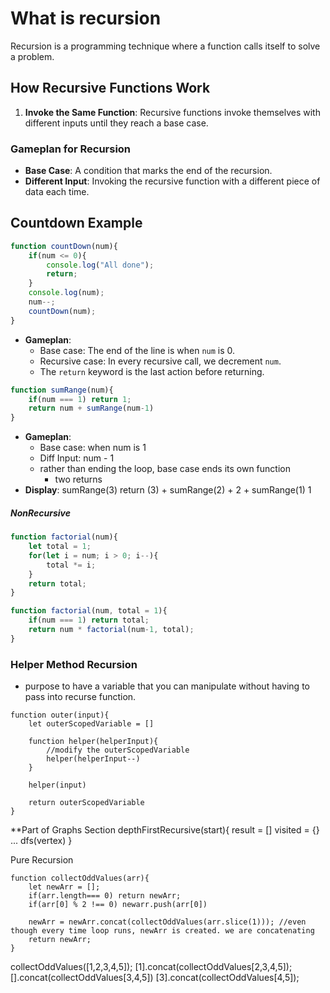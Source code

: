 # What is recursion

Recursion is a programming technique where a function calls itself to solve a problem.

## How Recursive Functions Work

1. **Invoke the Same Function**: Recursive functions invoke themselves with different inputs until they reach a base case.

### Gameplan for Recursion

- **Base Case**: A condition that marks the end of the recursion.
- **Different Input**: Invoking the recursive function with a different piece of data each time.

## Countdown Example

```javascript
function countDown(num){
    if(num <= 0){
        console.log("All done");
        return;
    }
    console.log(num);
    num--;
    countDown(num);
}
```

- **Gameplan**:
  - Base case: The end of the line is when `num` is 0.
  - Recursive case: In every recursive call, we decrement `num`.
  - The `return` keyword is the last action before returning.

```javascript  
function sumRange(num){
    if(num === 1) return 1;
    return num + sumRange(num-1)
}
```

- **Gameplan**:
    - Base case: when num is 1
    - Diff Input: num - 1
    - rather than ending the loop, base case ends its own function
        - two returns
- **Display**:
    sumRange(3)
        return (3) + sumRange(2)
                   +  2         + sumRange(1)
                                    1

##### NonRecursive
```javascript
function factorial(num){
    let total = 1;
    for(let i = num; i > 0; i--){
        total *= i;
    }
    return total;
}

function factorial(num, total = 1){
    if(num === 1) return total;
    return num * factorial(num-1, total);
}
```

### Helper Method Recursion
- purpose to have a variable that you can manipulate without having to pass into recurse function.
```JS
function outer(input){
    let outerScopedVariable = []

    function helper(helperInput){
        //modify the outerScopedVariable
        helper(helperInput--)
    }

    helper(input)

    return outerScopedVariable
}
```

**Part of Graphs Section
depthFirstRecursive(start){
    result = []
    visited = {}
    ...
    dfs(vertex)
}

Pure Recursion

```JS
function collectOddValues(arr){
    let newArr = [];
    if(arr.length=== 0) return newArr;
    if(arr[0] % 2 !== 0) newarr.push(arr[0])

    newArr = newArr.concat(collectOddValues(arr.slice(1))); //even though every time loop runs, newArr is created. we are concatenating
    return newArr;
}
```

collectOddValues([1,2,3,4,5]);
[1].concat(collectOddValues[2,3,4,5]);
        [].concat(collectOddValues[3,4,5])
            [3].concat(collectOddValues[4,5]);
